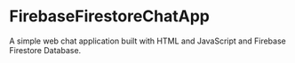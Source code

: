 # FirebaseFirestoreChatApp
A simple web chat application built with HTML and JavaScript and Firebase Firestore Database. 
